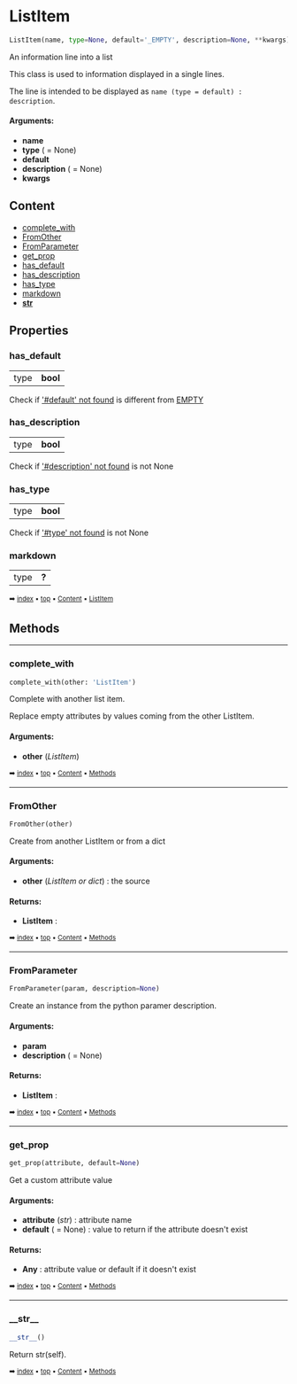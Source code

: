 # ListItem



``` python
ListItem(name, type=None, default='_EMPTY', description=None, **kwargs)
```

An information line into a list

This class is used to information displayed in a single lines.

The line is intended to be displayed as `name (type = default) : description`.

#### Arguments:
- **name**
- **type** ( = None)
- **default**
- **description** ( = None)
- **kwargs**



## Content

- [complete_with](listitem.md#complete_with)
- [FromOther](listitem.md#fromother)
- [FromParameter](listitem.md#fromparameter)
- [get_prop](listitem.md#get_prop)
- [has_default](listitem.md#has_default)
- [has_description](listitem.md#has_description)
- [has_type](listitem.md#has_type)
- [markdown](listitem.md#markdown)
- [__str__](listitem.md#__str__)



## Properties

### has_default


<table><tbody>
<tr><td>type</td><td><b>bool</b></td></tr>
</tbody></table>

Check if ['#default' not found]() is different from [EMPTY](index.md#empty)

### has_description


<table><tbody>
<tr><td>type</td><td><b>bool</b></td></tr>
</tbody></table>

Check if ['#description' not found]() is not None

### has_type


<table><tbody>
<tr><td>type</td><td><b>bool</b></td></tr>
</tbody></table>

Check if ['#type' not found]() is not None

### markdown


<table><tbody>
<tr><td>type</td><td><b>?</b></td></tr>
</tbody></table>



<sub>:arrow_right: [index](index.md) :black_small_square: [top](#listitem) :black_small_square: [Content](#content) :black_small_square: [ListItem](#listitem)</sub>



## Methods

----------
### complete_with



``` python
complete_with(other: 'ListItem')
```

Complete with another list item.

Replace empty attributes by values coming from the other ListItem.


#### Arguments:
- **other** (_ListItem_)



<sub>:arrow_right: [index](index.md) :black_small_square: [top](#listitem) :black_small_square: [Content](#content) :black_small_square: [Methods](#methods)</sub>



----------
### FromOther



``` python
FromOther(other)
```

Create from another ListItem or from a dict


#### Arguments:
- **other** (_ListItem or dict_) : the source



#### Returns:
- **ListItem** : 



<sub>:arrow_right: [index](index.md) :black_small_square: [top](#listitem) :black_small_square: [Content](#content) :black_small_square: [Methods](#methods)</sub>



----------
### FromParameter



``` python
FromParameter(param, description=None)
```

Create an instance from the python paramer description.


#### Arguments:
- **param**
- **description** ( = None)



#### Returns:
- **ListItem** : 



<sub>:arrow_right: [index](index.md) :black_small_square: [top](#listitem) :black_small_square: [Content](#content) :black_small_square: [Methods](#methods)</sub>



----------
### get_prop



``` python
get_prop(attribute, default=None)
```

Get a custom attribute value


#### Arguments:
- **attribute** (_str_) : attribute name
- **default** ( = None) : value to return if the attribute doesn't exist



#### Returns:
- **Any** : attribute value or default if it doesn't exist



<sub>:arrow_right: [index](index.md) :black_small_square: [top](#listitem) :black_small_square: [Content](#content) :black_small_square: [Methods](#methods)</sub>



----------
### \_\_str__



``` python
__str__()
```

Return str(self).


<sub>:arrow_right: [index](index.md) :black_small_square: [top](#listitem) :black_small_square: [Content](#content) :black_small_square: [Methods](#methods)</sub>

